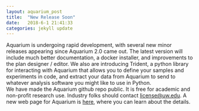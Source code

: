 ```yaml
---
layout: aquarium_post
title:  "New Release Soon"
date:   2018-6-1 21:41:33
categories: jekyll update
---
```


Aquarium is undergoing rapid development, with several new minor releases appearing since Aquarium 2.0 came out. The latest
version will include much better documentation, a docker installer, and improvements to the plan designer / editor. We also
are introducing Trident, a python library for interacting with Aquarium that allows you to define your samples and experiments
in code, and extract your data from Aquarium to send to whatever analysis software you might like to use in Python.  
We have made the Aquarium github repo public. It is free for academic and non-profit research use. Industry folks should
contact <a mailto="licence@uw.edu">license@uw.edu</a>. A new web page for Aquarium is
<a href="http://klavinslab.org/aquarium">here</a>, where you can learn about the details.

